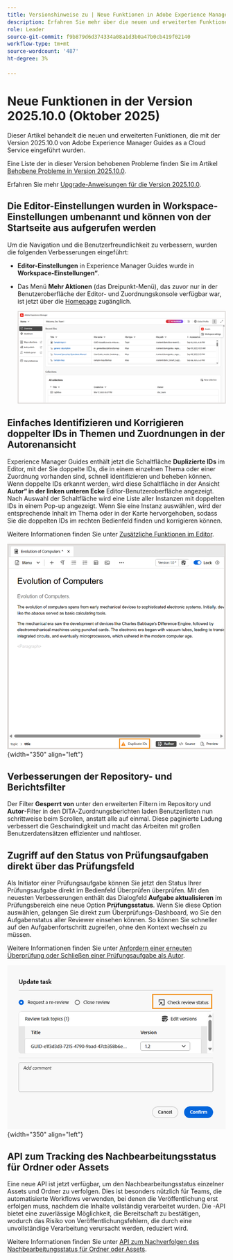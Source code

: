 ```yaml
---
title: Versionshinweise zu | Neue Funktionen in Adobe Experience Manager Guides Version 2025.10.0
description: Erfahren Sie mehr über die neuen und erweiterten Funktionen der Version 2025.10.0 von Adobe Experience Manager Guides
role: Leader
source-git-commit: f9b879d6d374334a08a1d3b0a47b0cb419f02140
workflow-type: tm+mt
source-wordcount: '487'
ht-degree: 3%

---
```


# Neue Funktionen in der Version 2025.10.0 (Oktober 2025)

Dieser Artikel behandelt die neuen und erweiterten Funktionen, die mit der Version 2025.10.0 von Adobe Experience Manager Guides as a Cloud Service eingeführt wurden.

Eine Liste der in dieser Version behobenen Probleme finden Sie im Artikel [Behobene Probleme in Version 2025.10.0](fixed-issues-2025-10-0.md).

Erfahren Sie mehr [Upgrade-Anweisungen für die Version 2025.10.0](../release-info/upgrade-instructions-2025-10-0.md).


## Die Editor-Einstellungen wurden in Workspace-Einstellungen umbenannt und können von der Startseite aus aufgerufen werden

Um die Navigation und die Benutzerfreundlichkeit zu verbessern, wurden die folgenden Verbesserungen eingeführt:

- **Editor-Einstellungen** in Experience Manager Guides wurde in **Workspace-Einstellungen“**.
- Das Menü **Mehr Aktionen** (das Dreipunkt-Menü), das zuvor nur in der Benutzeroberfläche der Editor- und Zuordnungskonsole verfügbar war, ist jetzt über die [Homepage](../user-guide/intro-home-page.md) zugänglich.

  ![](assets/workspace-settings.png)

## Einfaches Identifizieren und Korrigieren doppelter IDs in Themen und Zuordnungen in der Autorenansicht

Experience Manager Guides enthält jetzt die Schaltfläche **Duplizierte IDs** im Editor, mit der Sie doppelte IDs, die in einem einzelnen Thema oder einer Zuordnung vorhanden sind, schnell identifizieren und beheben können. Wenn doppelte IDs erkannt werden, wird diese Schaltfläche in der Ansicht **Autor“ in der linken unteren Ecke** Editor-Benutzeroberfläche angezeigt. Nach Auswahl der Schaltfläche wird eine Liste aller Instanzen mit doppelten IDs in einem Pop-up angezeigt. Wenn Sie eine Instanz auswählen, wird der entsprechende Inhalt im Thema oder in der Karte hervorgehoben, sodass Sie die doppelten IDs im rechten Bedienfeld finden und korrigieren können.

Weitere Informationen finden Sie unter [Zusätzliche Funktionen im Editor](../user-guide/web-editor-other-features.md).

![](assets/duplicate-element-IDs.png){width="350" align="left"}

## Verbesserungen der Repository- und Berichtsfilter

Der Filter **Gesperrt von** unter den erweiterten Filtern im Repository und **Autor**-Filter in den DITA-Zuordnungsberichten laden Benutzerlisten nun schrittweise beim Scrollen, anstatt alle auf einmal. Diese paginierte Ladung verbessert die Geschwindigkeit und macht das Arbeiten mit großen Benutzerdatensätzen effizienter und nahtloser.

## Zugriff auf den Status von Prüfungsaufgaben direkt über das Prüfungsfeld

Als Initiator einer Prüfungsaufgabe können Sie jetzt den Status Ihrer Prüfungsaufgabe direkt im Bedienfeld Überprüfen überprüfen. Mit den neuesten Verbesserungen enthält das Dialogfeld **Aufgabe aktualisieren** im Prüfungsbereich eine neue Option **Prüfungsstatus**. Wenn Sie diese Option auswählen, gelangen Sie direkt zum Überprüfungs-Dashboard, wo Sie den Aufgabenstatus aller Reviewer einsehen können. So können Sie schneller auf den Aufgabenfortschritt zugreifen, ohne den Kontext wechseln zu müssen.

Weitere Informationen finden Sie unter [Anfordern einer erneuten Überprüfung oder Schließen einer Prüfungsaufgabe als Autor](../user-guide/review-close-review-task.md).

![](assets/check-review-status-icon.png){width="350" align="left"}



## API zum Tracking des Nachbearbeitungsstatus für Ordner oder Assets

Eine neue API ist jetzt verfügbar, um den Nachbearbeitungsstatus einzelner Assets und Ordner zu verfolgen. Dies ist besonders nützlich für Teams, die automatisierte Workflows verwenden, bei denen die Veröffentlichung erst erfolgen muss, nachdem die Inhalte vollständig verarbeitet wurden. Die -API bietet eine zuverlässige Möglichkeit, die Bereitschaft zu bestätigen, wodurch das Risiko von Veröffentlichungsfehlern, die durch eine unvollständige Verarbeitung verursacht werden, reduziert wird.

Weitere Informationen finden Sie unter [API zum Nachverfolgen des Nachbearbeitungsstatus für Ordner oder Assets](../api-reference/track-post-processing-status.md).

